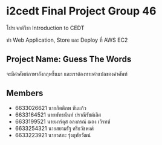 # i2cedt Final Project Group 46
<p>โปรเจกต์วิชา Introduction to CEDT</p>
<p>ทำ Web Application, Store และ Deploy ที่ AWS EC2</p>

## Project Name: Guess The Words
<p>จะมีคำศัพท์ภาษาอังกฤษขึ้นมา และเราต้องทายคำแปลของคำศัพท์</p>

## Members
- 6633026621 นายกิตติภพ ขันแก้ว
- 6633164521 นายพัทธนันท์ ปราณีรัชต์เลิศ
- 6633199521 นายมาร์คุส อลงกรณ์ ฌอง เวิรทซ์
- 6633254321 นายสยามรัฐ ศรีธวัชพงศ์
- 6633223921 นายวสภะ รุ่งฤทัยวัฒน์

<!--
edited
-->